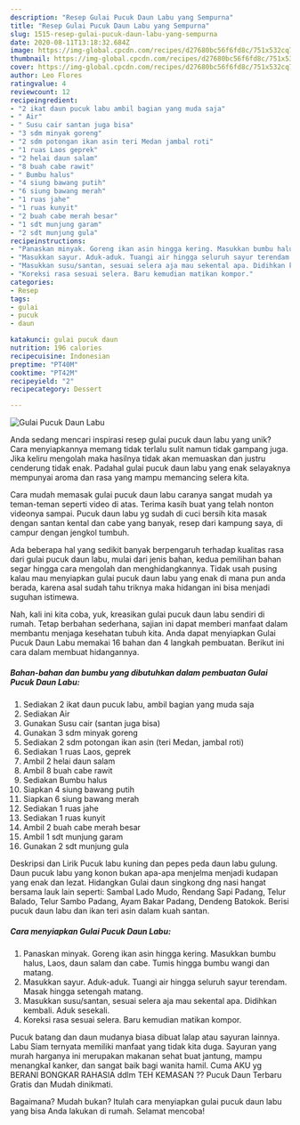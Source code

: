 ```yaml
---
description: "Resep Gulai Pucuk Daun Labu yang Sempurna"
title: "Resep Gulai Pucuk Daun Labu yang Sempurna"
slug: 1515-resep-gulai-pucuk-daun-labu-yang-sempurna
date: 2020-08-11T13:18:32.684Z
image: https://img-global.cpcdn.com/recipes/d27680bc56f6fd8c/751x532cq70/gulai-pucuk-daun-labu-foto-resep-utama.jpg
thumbnail: https://img-global.cpcdn.com/recipes/d27680bc56f6fd8c/751x532cq70/gulai-pucuk-daun-labu-foto-resep-utama.jpg
cover: https://img-global.cpcdn.com/recipes/d27680bc56f6fd8c/751x532cq70/gulai-pucuk-daun-labu-foto-resep-utama.jpg
author: Leo Flores
ratingvalue: 4
reviewcount: 12
recipeingredient:
- "2 ikat daun pucuk labu ambil bagian yang muda saja"
- " Air"
- " Susu cair santan juga bisa"
- "3 sdm minyak goreng"
- "2 sdm potongan ikan asin teri Medan jambal roti"
- "1 ruas Laos geprek"
- "2 helai daun salam"
- "8 buah cabe rawit"
- " Bumbu halus"
- "4 siung bawang putih"
- "6 siung bawang merah"
- "1 ruas jahe"
- "1 ruas kunyit"
- "2 buah cabe merah besar"
- "1 sdt munjung garam"
- "2 sdt munjung gula"
recipeinstructions:
- "Panaskan minyak. Goreng ikan asin hingga kering. Masukkan bumbu halus, Laos, daun salam dan cabe. Tumis hingga bumbu wangi dan matang."
- "Masukkan sayur. Aduk-aduk. Tuangi air hingga seluruh sayur terendam. Masak hingga setengah matang."
- "Masukkan susu/santan, sesuai selera aja mau sekental apa. Didihkan kembali. Aduk sesekali."
- "Koreksi rasa sesuai selera. Baru kemudian matikan kompor."
categories:
- Resep
tags:
- gulai
- pucuk
- daun

katakunci: gulai pucuk daun 
nutrition: 196 calories
recipecuisine: Indonesian
preptime: "PT40M"
cooktime: "PT42M"
recipeyield: "2"
recipecategory: Dessert

---
```



![Gulai Pucuk Daun Labu](https://img-global.cpcdn.com/recipes/d27680bc56f6fd8c/751x532cq70/gulai-pucuk-daun-labu-foto-resep-utama.jpg)

Anda sedang mencari inspirasi resep gulai pucuk daun labu yang unik? Cara menyiapkannya memang tidak terlalu sulit namun tidak gampang juga. Jika keliru mengolah maka hasilnya tidak akan memuaskan dan justru cenderung tidak enak. Padahal gulai pucuk daun labu yang enak selayaknya mempunyai aroma dan rasa yang mampu memancing selera kita.

Cara mudah memasak gulai pucuk daun labu caranya sangat mudah ya teman-teman seperti video di atas. Terima kasih buat yang telah nonton videonya sampai. Pucuk daun labu yg sudah di cuci bersih kita masak dengan santan kental dan cabe yang banyak, resep dari kampung saya, di campur dengan jengkol tumbuh.

Ada beberapa hal yang sedikit banyak berpengaruh terhadap kualitas rasa dari gulai pucuk daun labu, mulai dari jenis bahan, kedua pemilihan bahan segar hingga cara mengolah dan menghidangkannya. Tidak usah pusing kalau mau menyiapkan gulai pucuk daun labu yang enak di mana pun anda berada, karena asal sudah tahu triknya maka hidangan ini bisa menjadi suguhan istimewa.


Nah, kali ini kita coba, yuk, kreasikan gulai pucuk daun labu sendiri di rumah. Tetap berbahan sederhana, sajian ini dapat memberi manfaat dalam membantu menjaga kesehatan tubuh kita. Anda dapat menyiapkan Gulai Pucuk Daun Labu memakai 16 bahan dan 4 langkah pembuatan. Berikut ini cara dalam membuat hidangannya.

<!--inarticleads1-->

##### Bahan-bahan dan bumbu yang dibutuhkan dalam pembuatan Gulai Pucuk Daun Labu:

1. Sediakan 2 ikat daun pucuk labu, ambil bagian yang muda saja
1. Sediakan  Air
1. Gunakan  Susu cair (santan juga bisa)
1. Gunakan 3 sdm minyak goreng
1. Sediakan 2 sdm potongan ikan asin (teri Medan, jambal roti)
1. Sediakan 1 ruas Laos, geprek
1. Ambil 2 helai daun salam
1. Ambil 8 buah cabe rawit
1. Sediakan  Bumbu halus
1. Siapkan 4 siung bawang putih
1. Siapkan 6 siung bawang merah
1. Sediakan 1 ruas jahe
1. Sediakan 1 ruas kunyit
1. Ambil 2 buah cabe merah besar
1. Ambil 1 sdt munjung garam
1. Gunakan 2 sdt munjung gula


Deskripsi dan Lirik Pucuk labu kuning dan pepes peda daun labu gulung. Daun pucuk labu yang konon bukan apa-apa menjelma menjadi kudapan yang enak dan lezat. Hidangkan Gulai daun singkong dng nasi hangat bersama lauk lain seperti: Sambal Lado Mudo, Rendang Sapi Padang, Telur Balado, Telur Sambo Padang, Ayam Bakar Padang, Dendeng Batokok. Berisi pucuk daun labu dan ikan teri asin dalam kuah santan. 

<!--inarticleads2-->

##### Cara menyiapkan Gulai Pucuk Daun Labu:

1. Panaskan minyak. Goreng ikan asin hingga kering. Masukkan bumbu halus, Laos, daun salam dan cabe. Tumis hingga bumbu wangi dan matang.
1. Masukkan sayur. Aduk-aduk. Tuangi air hingga seluruh sayur terendam. Masak hingga setengah matang.
1. Masukkan susu/santan, sesuai selera aja mau sekental apa. Didihkan kembali. Aduk sesekali.
1. Koreksi rasa sesuai selera. Baru kemudian matikan kompor.


Pucuk batang dan daun mudanya biasa dibuat lalap atau sayuran lainnya. Labu Siam ternyata memiliki manfaat yang tidak kita duga. Sayuran yang murah harganya ini merupakan makanan sehat buat jantung, mampu menangkal kanker, dan sangat baik bagi wanita hamil. Cuma AKU yg BERANI BONGKAR RAHASIA ddlm TEH KEMASAN ?? Pucuk Daun Terbaru Gratis dan Mudah dinikmati. 

Bagaimana? Mudah bukan? Itulah cara menyiapkan gulai pucuk daun labu yang bisa Anda lakukan di rumah. Selamat mencoba!
